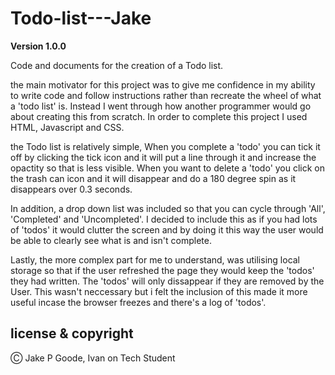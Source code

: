 # Todo-list---Jake

**Version 1.0.0**

Code and documents for the creation of a Todo list.

the main motivator for this project was to give me confidence in my ability to write code and follow instructions rather than recreate the wheel of what a 'todo list' is. Instead I went through how another programmer would go about creating this from scratch. In order to complete this project I used HTML, Javascript and CSS.

the Todo list is relatively simple, When you complete a 'todo' you can tick it off by clicking the tick icon and it will put a line through it and increase the opactity so that is less visible. When you want to delete a 'todo' you click on the trash can icon and it will disappear and do a 180 degree spin as it disappears over 0.3 seconds.

In addition, a drop down list was included so that you can cycle through 'All', 'Completed' and 'Uncompleted'. I decided to include this as if you had lots of 'todos' it would clutter the screen and by doing it this way the user would be able to clearly see what is and isn't complete.

Lastly, the more complex part for me to understand, was utilising local storage so that if the user refreshed the page they would keep the 'todos' they had written. The 'todos' will only dissappear if they are removed by the User. This wasn't neccessary but i felt the inclusion of this made it more useful incase the browser freezes and there's a log of 'todos'.

## license & copyright

Ⓒ Jake P Goode, Ivan on Tech Student

